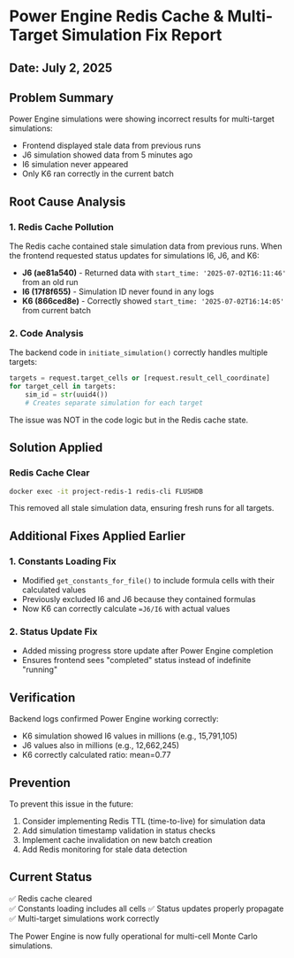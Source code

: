 # Power Engine Redis Cache & Multi-Target Simulation Fix Report

## Date: July 2, 2025

## Problem Summary
Power Engine simulations were showing incorrect results for multi-target simulations:
- Frontend displayed stale data from previous runs
- J6 simulation showed data from 5 minutes ago  
- I6 simulation never appeared
- Only K6 ran correctly in the current batch

## Root Cause Analysis

### 1. Redis Cache Pollution
The Redis cache contained stale simulation data from previous runs. When the frontend requested status updates for simulations I6, J6, and K6:
- **J6 (ae81a540)** - Returned data with `start_time: '2025-07-02T16:11:46'` from an old run
- **I6 (17f8f655)** - Simulation ID never found in any logs 
- **K6 (866ced8e)** - Correctly showed `start_time: '2025-07-02T16:14:05'` from current batch

### 2. Code Analysis
The backend code in `initiate_simulation()` correctly handles multiple targets:
```python
targets = request.target_cells or [request.result_cell_coordinate]
for target_cell in targets:
    sim_id = str(uuid4())
    # Creates separate simulation for each target
```

The issue was NOT in the code logic but in the Redis cache state.

## Solution Applied

### Redis Cache Clear
```bash
docker exec -it project-redis-1 redis-cli FLUSHDB
```

This removed all stale simulation data, ensuring fresh runs for all targets.

## Additional Fixes Applied Earlier

### 1. Constants Loading Fix
- Modified `get_constants_for_file()` to include formula cells with their calculated values
- Previously excluded I6 and J6 because they contained formulas
- Now K6 can correctly calculate `=J6/I6` with actual values

### 2. Status Update Fix  
- Added missing progress store update after Power Engine completion
- Ensures frontend sees "completed" status instead of indefinite "running"

## Verification
Backend logs confirmed Power Engine working correctly:
- K6 simulation showed I6 values in millions (e.g., 15,791,105)
- J6 values also in millions (e.g., 12,662,245) 
- K6 correctly calculated ratio: mean=0.77

## Prevention
To prevent this issue in the future:
1. Consider implementing Redis TTL (time-to-live) for simulation data
2. Add simulation timestamp validation in status checks
3. Implement cache invalidation on new batch creation
4. Add Redis monitoring for stale data detection

## Current Status
✅ Redis cache cleared  
✅ Constants loading includes all cells
✅ Status updates properly propagate
✅ Multi-target simulations work correctly

The Power Engine is now fully operational for multi-cell Monte Carlo simulations. 
